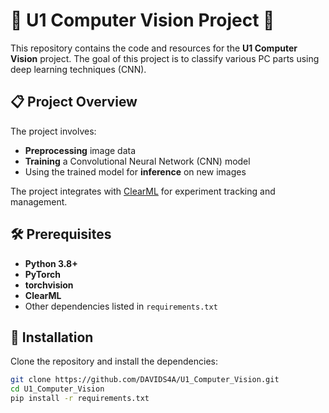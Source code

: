 # 🌟 U1 Computer Vision Project 🌟

This repository contains the code and resources for the **U1 Computer Vision** project. The goal of this project is to classify various PC parts using deep learning techniques (CNN).

## 📋 Project Overview

The project involves:
- **Preprocessing** image data
- **Training** a Convolutional Neural Network (CNN) model
- Using the trained model for **inference** on new images

The project integrates with [ClearML](https://clear.ml/) for experiment tracking and management.

## 🛠️ Prerequisites

- **Python 3.8+**
- **PyTorch**
- **torchvision**
- **ClearML**
- Other dependencies listed in `requirements.txt`

## 🚀 Installation

Clone the repository and install the dependencies:

```bash
git clone https://github.com/DAVIDS4A/U1_Computer_Vision.git
cd U1_Computer_Vision
pip install -r requirements.txt
